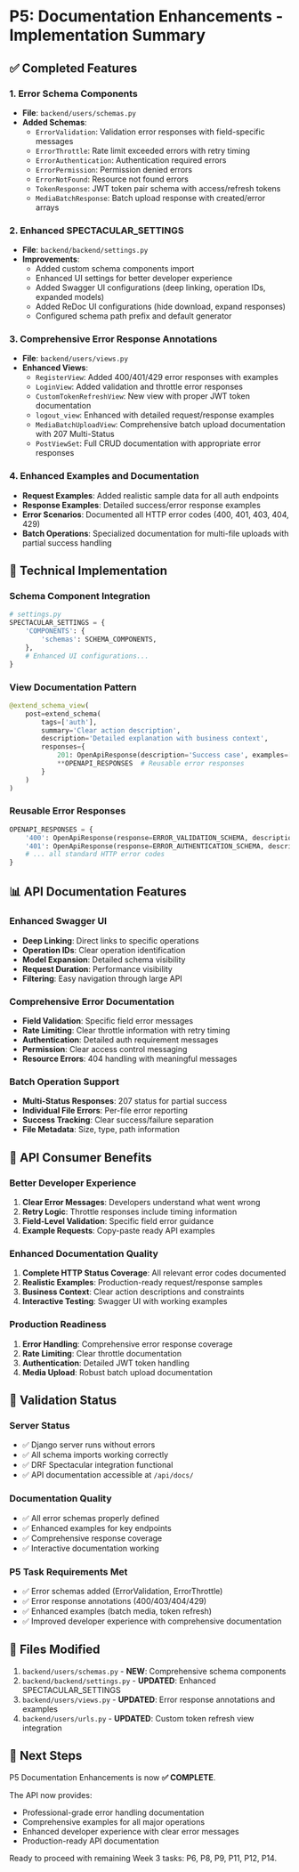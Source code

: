 # P5: Documentation Enhancements - Implementation Summary

## ✅ Completed Features

### 1. Error Schema Components

- **File**: `backend/users/schemas.py`
- **Added Schemas**:
  - `ErrorValidation`: Validation error responses with field-specific messages
  - `ErrorThrottle`: Rate limit exceeded errors with retry timing
  - `ErrorAuthentication`: Authentication required errors
  - `ErrorPermission`: Permission denied errors
  - `ErrorNotFound`: Resource not found errors
  - `TokenResponse`: JWT token pair schema with access/refresh tokens
  - `MediaBatchResponse`: Batch upload response with created/error arrays

### 2. Enhanced SPECTACULAR_SETTINGS

- **File**: `backend/backend/settings.py`
- **Improvements**:
  - Added custom schema components import
  - Enhanced UI settings for better developer experience
  - Added Swagger UI configurations (deep linking, operation IDs, expanded models)
  - Added ReDoc UI configurations (hide download, expand responses)
  - Configured schema path prefix and default generator

### 3. Comprehensive Error Response Annotations

- **File**: `backend/users/views.py`
- **Enhanced Views**:
  - `RegisterView`: Added 400/401/429 error responses with examples
  - `LoginView`: Added validation and throttle error responses
  - `CustomTokenRefreshView`: New view with proper JWT token documentation
  - `logout_view`: Enhanced with detailed request/response examples
  - `MediaBatchUploadView`: Comprehensive batch upload documentation with 207 Multi-Status
  - `PostViewSet`: Full CRUD documentation with appropriate error responses

### 4. Enhanced Examples and Documentation

- **Request Examples**: Added realistic sample data for all auth endpoints
- **Response Examples**: Detailed success/error response examples
- **Error Scenarios**: Documented all HTTP error codes (400, 401, 403, 404, 429)
- **Batch Operations**: Specialized documentation for multi-file uploads with partial success handling

## 🔧 Technical Implementation

### Schema Component Integration

```python
# settings.py
SPECTACULAR_SETTINGS = {
    'COMPONENTS': {
        'schemas': SCHEMA_COMPONENTS,
    },
    # Enhanced UI configurations...
}
```

### View Documentation Pattern

```python
@extend_schema_view(
    post=extend_schema(
        tags=['auth'],
        summary='Clear action description',
        description='Detailed explanation with business context',
        responses={
            201: OpenApiResponse(description='Success case', examples=[...]),
            **OPENAPI_RESPONSES  # Reusable error responses
        }
    )
)
```

### Reusable Error Responses

```python
OPENAPI_RESPONSES = {
    '400': OpenApiResponse(response=ERROR_VALIDATION_SCHEMA, description='Validation error'),
    '401': OpenApiResponse(response=ERROR_AUTHENTICATION_SCHEMA, description='Authentication required'),
    # ... all standard HTTP error codes
}
```

## 📊 API Documentation Features

### Enhanced Swagger UI

- **Deep Linking**: Direct links to specific operations
- **Operation IDs**: Clear operation identification
- **Model Expansion**: Detailed schema visibility
- **Request Duration**: Performance visibility
- **Filtering**: Easy navigation through large API

### Comprehensive Error Documentation

- **Field Validation**: Specific field error messages
- **Rate Limiting**: Clear throttle information with retry timing
- **Authentication**: Detailed auth requirement messages
- **Permission**: Clear access control messaging
- **Resource Errors**: 404 handling with meaningful messages

### Batch Operation Support

- **Multi-Status Responses**: 207 status for partial success
- **Individual File Errors**: Per-file error reporting
- **Success Tracking**: Clear success/failure separation
- **File Metadata**: Size, type, path information

## 🎯 API Consumer Benefits

### Better Developer Experience

1. **Clear Error Messages**: Developers understand what went wrong
2. **Retry Logic**: Throttle responses include timing information
3. **Field-Level Validation**: Specific field error guidance
4. **Example Requests**: Copy-paste ready API examples

### Enhanced Documentation Quality

1. **Complete HTTP Status Coverage**: All relevant error codes documented
2. **Realistic Examples**: Production-ready request/response samples
3. **Business Context**: Clear action descriptions and constraints
4. **Interactive Testing**: Swagger UI with working examples

### Production Readiness

1. **Error Handling**: Comprehensive error response coverage
2. **Rate Limiting**: Clear throttle documentation
3. **Authentication**: Detailed JWT token handling
4. **Media Upload**: Robust batch upload documentation

## 🧪 Validation Status

### Server Status

- ✅ Django server runs without errors
- ✅ All schema imports working correctly
- ✅ DRF Spectacular integration functional
- ✅ API documentation accessible at `/api/docs/`

### Documentation Quality

- ✅ All error schemas properly defined
- ✅ Enhanced examples for key endpoints
- ✅ Comprehensive response coverage
- ✅ Interactive documentation working

### P5 Task Requirements Met

- ✅ Error schemas added (ErrorValidation, ErrorThrottle)
- ✅ Error response annotations (400/403/404/429)
- ✅ Enhanced examples (batch media, token refresh)
- ✅ Improved developer experience with comprehensive documentation

## 📁 Files Modified

1. `backend/users/schemas.py` - **NEW**: Comprehensive schema components
2. `backend/backend/settings.py` - **UPDATED**: Enhanced SPECTACULAR_SETTINGS
3. `backend/users/views.py` - **UPDATED**: Error response annotations and examples
4. `backend/users/urls.py` - **UPDATED**: Custom token refresh view integration

## 🚀 Next Steps

P5 Documentation Enhancements is now **✅ COMPLETE**.

The API now provides:

- Professional-grade error handling documentation
- Comprehensive examples for all major operations
- Enhanced developer experience with clear error messages
- Production-ready API documentation

Ready to proceed with remaining Week 3 tasks: P6, P8, P9, P11, P12, P14.
